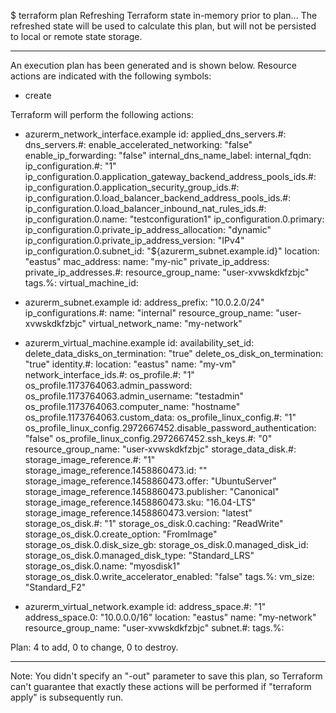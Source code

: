 $ terraform plan
Refreshing Terraform state in-memory prior to plan...
The refreshed state will be used to calculate this plan, but will not be
persisted to local or remote state storage.


------------------------------------------------------------------------

An execution plan has been generated and is shown below.
Resource actions are indicated with the following symbols:
  + create

Terraform will perform the following actions:

  + azurerm_network_interface.example
      id:                                                                 <computed>
      applied_dns_servers.#:                                              <computed>
      dns_servers.#:                                                      <computed>
      enable_accelerated_networking:                                      "false"
      enable_ip_forwarding:                                               "false"
      internal_dns_name_label:                                            <computed>
      internal_fqdn:                                                      <computed>
      ip_configuration.#:                                                 "1"
      ip_configuration.0.application_gateway_backend_address_pools_ids.#: <computed>
      ip_configuration.0.application_security_group_ids.#:                <computed>
      ip_configuration.0.load_balancer_backend_address_pools_ids.#:       <computed>
      ip_configuration.0.load_balancer_inbound_nat_rules_ids.#:           <computed>
      ip_configuration.0.name:                                            "testconfiguration1"
      ip_configuration.0.primary:                                         <computed>
      ip_configuration.0.private_ip_address_allocation:                   "dynamic"
      ip_configuration.0.private_ip_address_version:                      "IPv4"
      ip_configuration.0.subnet_id:                                       "${azurerm_subnet.example.id}"
      location:                                                           "eastus"
      mac_address:                                                        <computed>
      name:                                                               "my-nic"
      private_ip_address:                                                 <computed>
      private_ip_addresses.#:                                             <computed>
      resource_group_name:                                                "user-xvwskdkfzbjc"
      tags.%:                                                             <computed>
      virtual_machine_id:                                                 <computed>

  + azurerm_subnet.example
      id:                                                                 <computed>
      address_prefix:                                                     "10.0.2.0/24"
      ip_configurations.#:                                                <computed>
      name:                                                               "internal"
      resource_group_name:                                                "user-xvwskdkfzbjc"
      virtual_network_name:                                               "my-network"

  + azurerm_virtual_machine.example
      id:                                                                 <computed>
      availability_set_id:                                                <computed>
      delete_data_disks_on_termination:                                   "true"
      delete_os_disk_on_termination:                                      "true"
      identity.#:                                                         <computed>
      location:                                                           "eastus"
      name:                                                               "my-vm"
      network_interface_ids.#:                                            <computed>
      os_profile.#:                                                       "1"
      os_profile.1173764063.admin_password:                               <sensitive>
      os_profile.1173764063.admin_username:                               "testadmin"
      os_profile.1173764063.computer_name:                                "hostname"
      os_profile.1173764063.custom_data:                                  <computed>
      os_profile_linux_config.#:                                          "1"
      os_profile_linux_config.2972667452.disable_password_authentication: "false"
      os_profile_linux_config.2972667452.ssh_keys.#:                      "0"
      resource_group_name:                                                "user-xvwskdkfzbjc"
      storage_data_disk.#:                                                <computed>
      storage_image_reference.#:                                          "1"
      storage_image_reference.1458860473.id:                              ""
      storage_image_reference.1458860473.offer:                           "UbuntuServer"
      storage_image_reference.1458860473.publisher:                       "Canonical"
      storage_image_reference.1458860473.sku:                             "16.04-LTS"
      storage_image_reference.1458860473.version:                         "latest"
      storage_os_disk.#:                                                  "1"
      storage_os_disk.0.caching:                                          "ReadWrite"
      storage_os_disk.0.create_option:                                    "FromImage"
      storage_os_disk.0.disk_size_gb:                                     <computed>
      storage_os_disk.0.managed_disk_id:                                  <computed>
      storage_os_disk.0.managed_disk_type:                                "Standard_LRS"
      storage_os_disk.0.name:                                             "myosdisk1"
      storage_os_disk.0.write_accelerator_enabled:                        "false"
      tags.%:                                                             <computed>
      vm_size:                                                            "Standard_F2"

  + azurerm_virtual_network.example
      id:                                                                 <computed>
      address_space.#:                                                    "1"
      address_space.0:                                                    "10.0.0.0/16"
      location:                                                           "eastus"
      name:                                                               "my-network"
      resource_group_name:                                                "user-xvwskdkfzbjc"
      subnet.#:                                                           <computed>
      tags.%:                                                             <computed>


Plan: 4 to add, 0 to change, 0 to destroy.

------------------------------------------------------------------------

Note: You didn't specify an "-out" parameter to save this plan, so Terraform
can't guarantee that exactly these actions will be performed if
"terraform apply" is subsequently run.